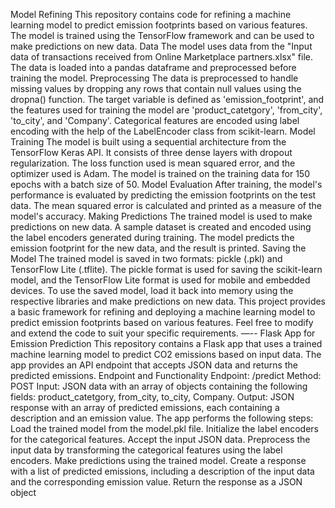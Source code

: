 Model Refining
This repository contains code for refining a machine learning model to predict emission
footprints based on various features. The model is trained using the TensorFlow framework
and can be used to make predictions on new data.
Data
The model uses data from the "Input data of transactions received from Online Marketplace
partners.xlsx" file. The data is loaded into a pandas dataframe and preprocessed before
training the model.
Preprocessing
The data is preprocessed to handle missing values by dropping any rows that contain null
values using the dropna() function. The target variable is defined as 'emission_footprint', and
the features used for training the model are 'product_catetgory', 'from_city', 'to_city', and
'Company'. Categorical features are encoded using label encoding with the help of the
LabelEncoder class from scikit-learn.
Model Training
The model is built using a sequential architecture from the TensorFlow Keras API. It consists
of three dense layers with dropout regularization. The loss function used is mean squared
error, and the optimizer used is Adam. The model is trained on the training data for 150
epochs with a batch size of 50.
Model Evaluation
After training, the model's performance is evaluated by predicting the emission footprints on
the test data. The mean squared error is calculated and printed as a measure of the model's
accuracy.
Making Predictions
The trained model is used to make predictions on new data. A sample dataset is created and
encoded using the label encoders generated during training. The model predicts the
emission footprint for the new data, and the result is printed.
Saving the Model
The trained model is saved in two formats: pickle (.pkl) and TensorFlow Lite (.tflite). The
pickle format is used for saving the scikit-learn model, and the TensorFlow Lite format is
used for mobile and embedded devices.
To use the saved model, load it back into memory using the respective libraries and make
predictions on new data.
This project provides a basic framework for refining and deploying a machine learning model
to predict emission footprints based on various features. Feel free to modify and extend the
code to suit your specific requirements.
—--
Flask App for Emission Prediction
This repository contains a Flask app that uses a trained machine learning model to predict
CO2 emissions based on input data. The app provides an API endpoint that accepts JSON
data and returns the predicted emissions.
Endpoint and Functionality
Endpoint: /predict
Method: POST
Input: JSON data with an array of objects containing the following fields: product_catetgory,
from_city, to_city, Company.
Output: JSON response with an array of predicted emissions, each containing a description
and an emission value.
The app performs the following steps:
Load the trained model from the model.pkl file.
Initialize the label encoders for the categorical features.
Accept the input JSON data.
Preprocess the input data by transforming the categorical features using the label encoders.
Make predictions using the trained model.
Create a response with a list of predicted emissions, including a description of the input data
and the corresponding emission value.
Return the response as a JSON object
